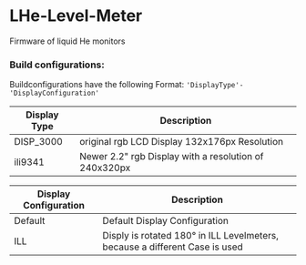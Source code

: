 # LHe-Level-Meter
Firmware of liquid He monitors


### Build configurations:

Buildconfigurations have the following Format:
```'DisplayType'-'DisplayConfiguration'```

| Display Type | Description                                            |
|--------------|--------------------------------------------------------|
| DISP_3000    | original rgb LCD Display 132x176px Resolution          |
| ili9341      | Newer 2.2" rgb Display with a resolution of 240x320px  |

| Display Configuration | Description                                                                                         |
|-------------------|---------------------------------------------------------------------------------------------------------|
| Default           | Default Display Configuration                                                                           |
| ILL               | Disply is rotated 180° in ILL Levelmeters, because a different Case is used                             |

